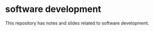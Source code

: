 software development
====================
This repository has notes and slides related to software development.
